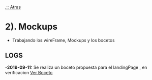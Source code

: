 [.:: Atras](https://github.com/wizanchez/team_losdos)
# 2). Mockups

- Trabajando los wireFrame, Mockups y los bocetos


## LOGS

-**2019-09-11:** Se realiza un boceto propuesta para el landingPage , en verificacion [ Ver Boceto ](https://github.com/wizanchez/team_losdos/blob/master/2.mokups/png/landing%20HD.png)